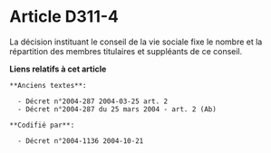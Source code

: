 # Article D311-4

La décision instituant le conseil de la vie sociale fixe le nombre et la répartition des membres titulaires et suppléants de
ce conseil.

**Liens relatifs à cet article**

	**Anciens textes**:

	  - Décret n°2004-287 2004-03-25 art. 2
	  - Décret n°2004-287 du 25 mars 2004 - art. 2 (Ab)

	**Codifié par**:

	  - Décret n°2004-1136 2004-10-21
